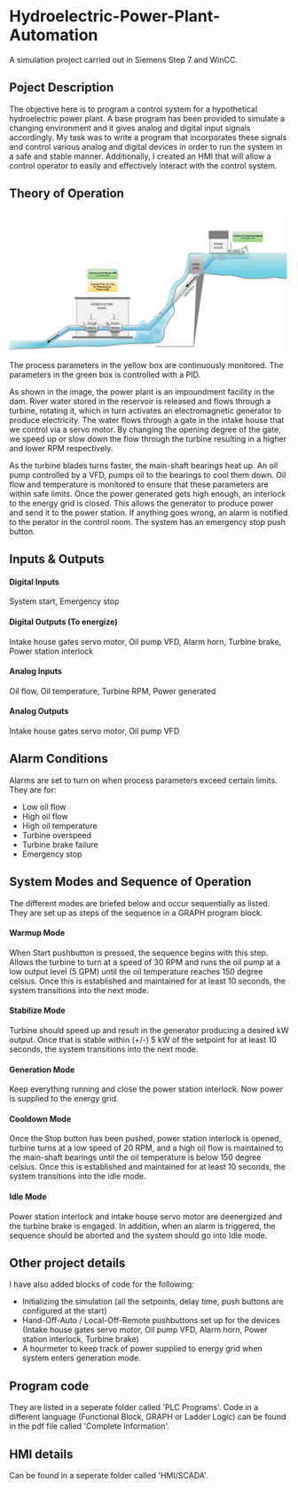 # Hydroelectric-Power-Plant-Automation
A simulation project carried out in Siemens Step 7 and WinCC. 

## Poject Description
The objective here is to program a control system for a hypothetical hydroelectric power plant. A base program has been provided to simulate a changing environment and it gives analog and digital input signals accordingly. My task was to write a program that incorporates these signals and control various analog and digital devices in order to run the system in a safe and stable manner. Additionally, I created an HMI that will allow a control operator to easily and effectively interact with the control system.

## Theory of Operation
![alt text](https://github.com/Pravin93-Murugesan/Hydroelectric-Power-Plant-Automation/blob/master/Process-Overview.png)
The process parameters in the yellow box are continuously monitored. The parameters in the green box is controlled with a PID.

As shown in the image, the power plant is an impoundment facility in the dam. River water stored in the reservoir is released and flows through a turbine, rotating it, which in turn activates an electromagnetic generator to produce electricity. The water flows through a gate in the intake house that we control via a servo motor. By changing the opening degree of the gate, we speed up or slow down the flow through the turbine resulting in a higher and lower RPM respectively.

As the turbine blades turns faster, the main-shaft bearings heat up. An oil pump controlled by a VFD, pumps oil to the bearings to cool them down. Oil flow and temperature is monitored to ensure that these parameters are within safe limits. Once the power generated gets high enough, an interlock to the energy grid is closed. This allows the generator to produce power and send it to the power station. If anything goes wrong, an alarm is notified to the perator in the control room. The system has an emergency stop push button.

## Inputs & Outputs
#### Digital Inputs
System start, Emergency stop

#### Digital Outputs (To energize)
Intake house gates servo motor, Oil pump VFD, Alarm horn, Turbine brake, Power station interlock

#### Analog Inputs
Oil flow, Oil temperature, Turbine RPM, Power generated

#### Analog Outputs
Intake house gates servo motor, Oil pump VFD

## Alarm Conditions
Alarms are set to turn on when process parameters exceed certain limits. They are for:
 - Low oil flow
 - High oil flow
 - High oil temperature
 - Turbine overspeed
 - Turbine brake failure
 - Emergency stop

## System Modes and Sequence of Operation
The different modes are briefed below and occur sequentially as listed. They are set up as steps of the sequence in a GRAPH program block. 
#### Warmup Mode
When Start pushbutton is pressed, the sequence begins with this step. Allows the turbine to turn at a speed of 30 RPM and runs the oil pump at a low output level (5 GPM) until the oil temperature reaches 150 degree celsius. Once this is established and maintained for at least 10 seconds, the system transitions into the next mode.

#### Stabilize Mode
Turbine should speed up and result in the generator producing a desired kW output. Once that is stable within (+/-) 5 kW of the setpoint for at least 10 seconds, the system transitions into the next mode.

#### Generation Mode
Keep everything running and close the power station interlock. Now power is supplied to the energy grid.

#### Cooldown Mode
Once the Stop button has been pushed, power station interlock is opened, turbine turns at a low speed of 20 RPM, and a high oil flow is maintained to the main-shaft bearings until the oil temperature is below 150 degree celsius. Once this is established and maintained for at least 10 seconds, the system transitions into the idle mode.

#### Idle Mode
Power station interlock and intake house servo motor are deenergized and the turbine brake is engaged. In addition, when an alarm is triggered, the sequence should be aborted and the system should go into Idle mode.

## Other project details
I have also added blocks of code for the following:
 - Initializing the simulation (all the setpoints, delay time, push buttons are configured at the start)
 - Hand-Off-Auto / Local-Off-Remote pushbuttons set up for the devices (Intake house gates servo motor, Oil pump VFD, Alarm horn, 
   Power station interlock, Turbine brake)
 - A hourmeter to keep track of power supplied to energy grid when system enters generation mode.

## Program code
They are listed in a seperate folder called 'PLC Programs'. Code in a different language (Functional Block, GRAPH or Ladder Logic) can be found in the pdf file called 'Complete Information'.

## HMI details
Can be found in a seperate folder called 'HMI/SCADA'.
